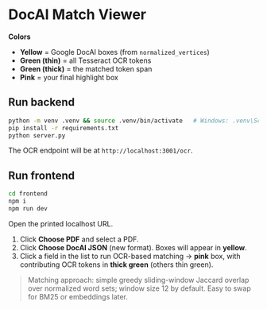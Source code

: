 # DocAI Match Viewer

**Colors**
- **Yellow** = Google DocAI boxes (from `normalized_vertices`)
- **Green (thin)** = all Tesseract OCR tokens
- **Green (thick)** = the matched token span
- **Pink** = your final highlight box

## Run backend
```bash
python -m venv .venv && source .venv/bin/activate   # Windows: .venv\Scripts\activate
pip install -r requirements.txt
python server.py
```

The OCR endpoint will be at `http://localhost:3001/ocr`.

## Run frontend
```bash
cd frontend
npm i
npm run dev
```
Open the printed localhost URL.

1. Click **Choose PDF** and select a PDF.
2. Click **Choose DocAI JSON** (new format). Boxes will appear in **yellow**.
3. Click a field in the list to run OCR-based matching → **pink** box, with contributing OCR tokens in **thick green** (others thin green).

> Matching approach: simple greedy sliding-window Jaccard overlap over normalized word sets; window size 12 by default. Easy to swap for BM25 or embeddings later.
